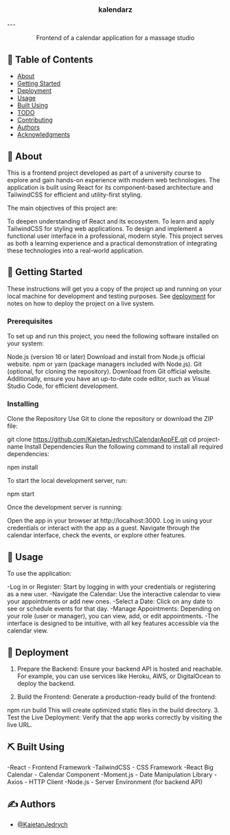 
<h3 align="center">kalendarz</h3>
---
<p align="center"> Frontend of a calendar application for a massage studio
    <br> 
</p>

## 📝 Table of Contents

- [About](#about)
- [Getting Started](#getting_started)
- [Deployment](#deployment)
- [Usage](#usage)
- [Built Using](#built_using)
- [TODO](../TODO.md)
- [Contributing](../CONTRIBUTING.md)
- [Authors](#authors)
- [Acknowledgments](#acknowledgement)

## 🧐 About <a name = "about"></a>

This is a frontend project developed as part of a university course to explore and gain hands-on experience with modern web technologies. The application is built using React for its component-based architecture and TailwindCSS for efficient and utility-first styling.

The main objectives of this project are:

To deepen understanding of React and its ecosystem.
To learn and apply TailwindCSS for styling web applications.
To design and implement a functional user interface in a professional, modern style.
This project serves as both a learning experience and a practical demonstration of integrating these technologies into a real-world application.

## 🏁 Getting Started <a name = "getting_started"></a>

These instructions will get you a copy of the project up and running on your local machine for development and testing purposes. See [deployment](#deployment) for notes on how to deploy the project on a live system.

### Prerequisites

To set up and run this project, you need the following software installed on your system:

Node.js (version 16 or later)
Download and install from Node.js official website.
npm or yarn (package managers included with Node.js).
Git (optional, for cloning the repository).
Download from Git official website.
Additionally, ensure you have an up-to-date code editor, such as Visual Studio Code, for efficient development.
### Installing

Clone the Repository
Use Git to clone the repository or download the ZIP file:

git clone https://github.com/KajetanJedrych/CalendarAppFE.git
cd project-name
Install Dependencies
Run the following command to install all required dependencies:

npm install

To start the local development server, run:

npm start

Once the development server is running:

Open the app in your browser at http://localhost:3000.
Log in using your credentials or interact with the app as a guest.
Navigate through the calendar interface, check the events, or explore other features.

## 🎈 Usage <a name="usage"></a>

To use the application:

-Log in or Register: Start by logging in with your credentials or registering as a new user.
-Navigate the Calendar: Use the interactive calendar to view your appointments or add new ones.
-Select a Date: Click on any date to see or schedule events for that day.
-Manage Appointments: Depending on your role (user or manager), you can view, add, or edit appointments.
-The interface is designed to be intuitive, with all key features accessible via the calendar view.

## 🚀 Deployment <a name = "deployment"></a>

1. Prepare the Backend: Ensure your backend API is hosted and reachable. For example, you can use services like Heroku, AWS, or DigitalOcean to deploy the backend.

2. Build the Frontend: Generate a production-ready build of the frontend:

npm run build
This will create optimized static files in the build directory.
3. Test the Live Deployment: Verify that the app works correctly by visiting the live URL.

## ⛏️ Built Using <a name = "built_using"></a>

-React - Frontend Framework
-TailwindCSS - CSS Framework
-React Big Calendar - Calendar Component
-Moment.js - Date Manipulation Library
-Axios - HTTP Client
-Node.js - Server Environment (for backend API)

## ✍️ Authors <a name = "authors"></a>

- [@KajetanJedrych](https://github.com/KajetanJedrych) 
